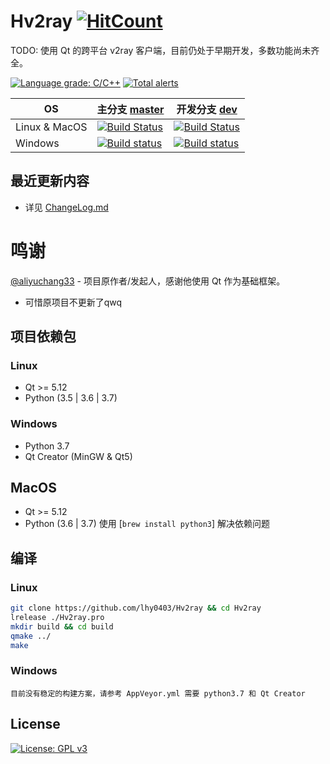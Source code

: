 # Hv2ray [![HitCount](http://hits.dwyl.io/lhy0403/Hv2ray.svg)](http://hits.dwyl.io/lhy0403/Hv2ray)

TODO: 使用 Qt 的跨平台 v2ray 客户端，目前仍处于早期开发，多数功能尚未齐全。

[![Language grade: C/C++](https://img.shields.io/lgtm/grade/cpp/g/lhy0403/Hv2ray.svg?logo=lgtm&logoWidth=18)](https://lgtm.com/projects/g/lhy0403/Hv2ray/context:cpp) [![Total alerts](https://img.shields.io/lgtm/alerts/g/lhy0403/Hv2ray.svg?logo=lgtm&logoWidth=18)](https://lgtm.com/projects/g/lhy0403/Hv2ray/alerts/)

| OS            | 主分支 [master](https://github.com/lhy0403/Hv2ray/tree/master) | 开发分支 [dev](https://github.com/lhy0403/Hv2ray/tree/dev)   |
| ------------- | ------------------------------------------------------------ | ------------------------------------------------------------ |
| Linux & MacOS | [![Build Status](https://travis-ci.com/lhy0403/Hv2ray.svg?branch=master)](https://travis-ci.com/lhy0403/Hv2ray) | [![Build Status](https://travis-ci.com/lhy0403/Hv2ray.svg?branch=dev)](https://travis-ci.com/lhy0403/Hv2ray) |
| Windows       | [![Build status](https://ci.appveyor.com/api/projects/status/ml51d2s41pqmfgme/branch/master?svg=true)](https://ci.appveyor.com/project/lhy0403/hv2ray/branch/master) | [![Build status](https://ci.appveyor.com/api/projects/status/ml51d2s41pqmfgme/branch/dev?svg=true)](https://ci.appveyor.com/project/lhy0403/hv2ray/branch/dev) |

## 最近更新内容

- 详见 [ChangeLog.md](CHANGELOG.md)



# 鸣谢

[@aliyuchang33](https://github.com/aliyuchang33) - 项目原作者/发起人，感谢他使用 Qt 作为基础框架。 
 - 可惜原项目不更新了qwq



## 项目依赖包
### Linux
- Qt >= 5.12
- Python (3.5 | 3.6 | 3.7)
### Windows 
- Python 3.7
- Qt Creator (MinGW & Qt5)

## MacOS

- Qt >= 5.12
- Python (3.6 | 3.7) 使用 [`brew install python3`] 解决依赖问题

## 编译
### Linux
```bash
git clone https://github.com/lhy0403/Hv2ray && cd Hv2ray
lrelease ./Hv2ray.pro
mkdir build && cd build
qmake ../
make
```
### Windows
`目前没有稳定的构建方案，请参考 AppVeyor.yml 需要 python3.7 和 Qt Creator`

## License

[![License: GPL v3](https://img.shields.io/badge/License-GPL%20v3-blue.svg)](https://www.gnu.org/licenses/gpl-3.0)
